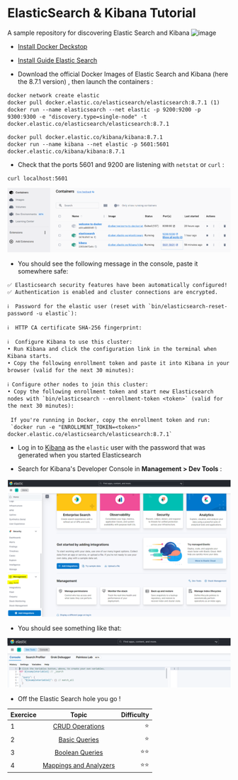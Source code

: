 # ElasticSearch & Kibana Tutorial
A sample repository for discovering Elastic Search and Kibana
![image](https://github.com/TrinhRobin/ElasticSearch_Kibana_Tutorial/assets/77126392/9413ab0b-6ee9-451f-aef9-9b45bd3f308d)
- [Install Docker Deckstop](https://docs.docker.com/desktop/)
 
- [Install Guide Elastic Search](https://github.com/elastic/elasticsearch)
 
- Download the official Docker Images of Elastic Search and Kibana (here the 8.7.1 version) , then launch the containers :
 
```shell
docker network create elastic
docker pull docker.elastic.co/elasticsearch/elasticsearch:8.7.1 (1)
docker run --name elasticsearch --net elastic -p 9200:9200 -p 9300:9300 -e "discovery.type=single-node" -t docker.elastic.co/elasticsearch/elasticsearch:8.7.1
```
```shell
docker pull docker.elastic.co/kibana/kibana:8.7.1
docker run --name kibana --net elastic -p 5601:5601 docker.elastic.co/kibana/kibana:8.7.1
 ```
 - Check that the ports 5601 and 9200 are listening with `netstat` or `curl` :
 ```shell
 curl localhost:5601
 ```
![image](container_deckstop.PNG)

 - You should see the following message in the console, paste it somewhere safe:
 ```
✅ Elasticsearch security features have been automatically configured!
✅ Authentication is enabled and cluster connections are encrypted.

ℹ️  Password for the elastic user (reset with `bin/elasticsearch-reset-password -u elastic`):

ℹ️  HTTP CA certificate SHA-256 fingerprint:

ℹ️  Configure Kibana to use this cluster:
• Run Kibana and click the configuration link in the terminal when Kibana starts.
• Copy the following enrollment token and paste it into Kibana in your browser (valid for the next 30 minutes):  

ℹ️ Configure other nodes to join this cluster:
• Copy the following enrollment token and start new Elasticsearch nodes with `bin/elasticsearch --enrollment-token <token>` (valid for the next 30 minutes):
  
  If you're running in Docker, copy the enrollment token and run:
  `docker run -e "ENROLLMENT_TOKEN=<token>" docker.elastic.co/elasticsearch/elasticsearch:8.7.1`
 ```
 
 - Log in to [Kibana]( http://0.0.0.0:5601/) as the `elastic` user with the password that was generated when you started Elasticsearch
 
 - Search for Kibana's Developer Console in **Management > Dev Tools** :
 
 ![image](console_es.PNG)
 
 - You should see something like that:
 
 ![image](console_es2.PNG)

- Off the Elastic Search hole you go !

| Exercice      | Topic          | Difficulty  |
| ------------- |:-------------:| -----:|
| 1    | [CRUD Operations](Exo1_CRUD.md) | :star: |
| 2     | [Basic Queries](Exo2_Query.md)   |  :star: |
| 3 |[Boolean Queries](Exo3_BoolQueries.md)     |   :star::star: |
| 4 |[Mappings and Analyzers](Exo4_Mappings.md) |   :star::star: |

